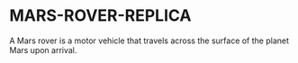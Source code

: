 # MARS-ROVER-REPLICA
A Mars rover is a motor vehicle that travels across the surface of the planet Mars upon arrival. 
